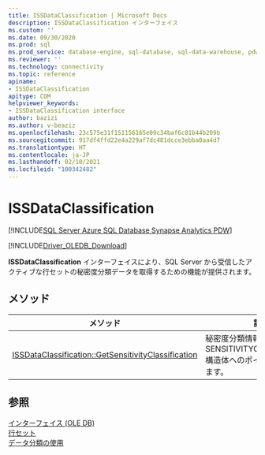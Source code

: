 ```yaml
---
title: ISSDataClassification | Microsoft Docs
description: ISSDataClassification インターフェイス
ms.custom: ''
ms.date: 09/30/2020
ms.prod: sql
ms.prod_service: database-engine, sql-database, sql-data-warehouse, pdw
ms.reviewer: ''
ms.technology: connectivity
ms.topic: reference
apiname:
- ISSDataClassification
apitype: COM
helpviewer_keywords:
- ISSDataClassification interface
author: bazizi
ms.author: v-beaziz
ms.openlocfilehash: 23c575e31f151156165e09c34baf6c81b44b209b
ms.sourcegitcommit: 917df4ffd22e4a229af7dc481dcce3ebba0aa4d7
ms.translationtype: HT
ms.contentlocale: ja-JP
ms.lasthandoff: 02/10/2021
ms.locfileid: "100342482"
---
```

# <a name="issdataclassification"></a>ISSDataClassification
[!INCLUDE[SQL Server Azure SQL Database Synapse Analytics PDW](../../../includes/applies-to-version/sql-asdb-asa.md)]

[!INCLUDE[Driver_OLEDB_Download](../../../includes/driver_oledb_download.md)]

  **ISSDataClassification** インターフェイスにより、SQL Server から受信したアクティブな行セットの秘密度分類データを取得するための機能が提供されます。
  

## <a name="methods"></a>メソッド

|メソッド|説明|  
|------------|-----------------|  
|[ISSDataClassification::GetSensitivityClassification](../../oledb/ole-db-interfaces/issdataclassification-getsensitivityclassification-ole-db.md)|秘密度分類情報を含む SENSITIVITYCLASSIFICATION 構造体へのポインターが返されます。|  

## <a name="see-also"></a>参照  
 [インターフェイス &#40;OLE DB&#41;](../../oledb/ole-db-interfaces/oledb-driver-for-sql-server-ole-db-interfaces.md)   
 [行セット](../ole-db-rowsets/rowsets.md)   
 [データ分類の使用](../features/using-data-classification.md)
